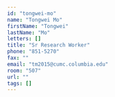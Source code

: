 ```yaml
---
id: "tongwei-mo"
name: "Tongwei Mo"
firstName: "Tongwei"
lastName: "Mo"
letters: []
title: "Sr Research Worker"
phone: "851-5270"
fax: ""
email: "tm2015@cumc.columbia.edu"
room: "507"
url: ""
tags: []
---
```

